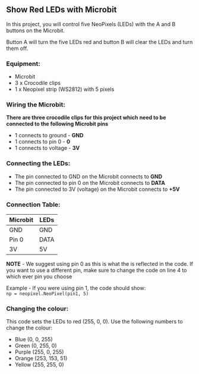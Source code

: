 ## Show Red LEDs with Microbit

In this project, you will control five NeoPixels (LEDs) with the A and B buttons on the Microbit.

Button A will turn the five LEDs red and button B will clear the LEDs and turn them off.

### Equipment:
- Microbit
- 3 x Crocodile clips
- 1 x Neopixel strip (WS2812) with 5 pixels

### Wiring the Microbit:
**There are three crocodile clips for this project which need to be connected to the following Microbit pins**
- 1 connects to ground - **GND**
- 1 connects to pin 0 - **0**
- 1 connects to voltage - **3V**

### Connecting the LEDs:
- The pin connected to GND on the Microbit connects to **GND**
- The pin connected to pin 0 on the Microbit connects to **DATA**
- The pin connected to 3V (voltage) on the Microbit connects to **+5V**

### Connection Table:

| Microbit       | LEDs       |
| ------------- | ------------- |
| GND | GND|
| Pin 0 | DATA |
| 3V | 5V |

**NOTE** - We suggest using pin 0 as this is what the is reflected in the code. If you want to use a different pin, make sure to change the code on line 4 to which ever pin you choose

Example - If you were using pin 1, the code should show: <br>
<code>np = neopixel.NeoPixel(pin1, 5)</code>

### Changing the colour:
This code sets the LEDs to red (255, 0, 0).
Use the following numbers to change the colour:

- Blue (0, 0, 255)
- Green (0, 255, 0)
- Purple (255, 0, 255)
- Orange (253, 153, 51)
- Yellow (255, 255, 0)

